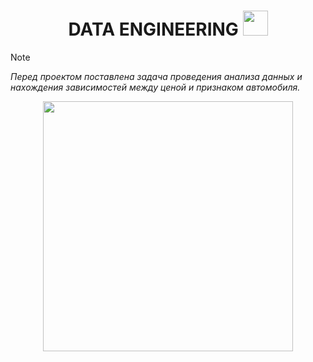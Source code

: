 <h1 id="header" align="center">
  DATA ENGINEERING
  <img src="https://media2.giphy.com/media/v1.Y2lkPTc5MGI3NjExNDM1em52YzFydjZzOHFtejdiZThkOGlscjhkcTJ1MDE4a3I4YnJoayZlcD12MV9pbnRlcm5hbF9naWZfYnlfaWQmY3Q9cw/7JQkl8JRJZbt8PZSio/giphy.gif" width="40px"/>
</h1>


> [!NOTE]
> *Перед проектом поставлена задача проведения анализа данных и нахождения зависимостей между ценой и признаком автомобиля.*

<div id="header" align="center">
  <img src="https://storage.googleapis.com/kaggle-datasets-images/113109/269905/0cf769b352176efe2ee65ea1ee5a8915/dataset-cover.jpg?t=2019-01-30-17-16-36" width="400"/>
</div>
